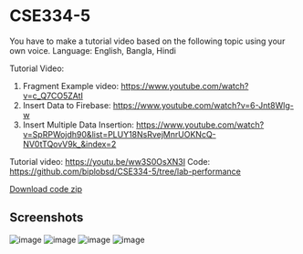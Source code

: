 # CSE334-5

You have to make a tutorial video based on the following topic using your own voice.
Language:  English, Bangla, Hindi

Tutorial Video:
1. Fragment Example video: https://www.youtube.com/watch?v=c_Q7CO5ZAtI
2. Insert Data to Firebase: https://www.youtube.com/watch?v=6-Jnt8Wlg-w
3. Insert Multiple Data Insertion: https://www.youtube.com/watch?v=SpRPWojdh90&list=PLUY18NsRvejMnrUOKNcQ-NV0tTQovV9k_&index=2


Tutorial video: https://youtu.be/ww3S0OsXN3I
Code: https://github.com/biplobsd/CSE334-5/tree/lab-performance

[Download code zip](https://github.com/biplobsd/CSE334-5/archive/refs/heads/lab-performance.zip)

## Screenshots 
![image](https://github.com/biplobsd/CSE334-5/assets/43641536/478a34f8-011a-44ef-b8e5-a10ce219f1ca)
![image](https://github.com/biplobsd/CSE334-5/assets/43641536/457d18ae-4ee2-46a3-b565-9bd05f7ff662)
![image](https://github.com/biplobsd/CSE334-5/assets/43641536/0a07a0f8-f4f2-4a78-a5d1-da2aef3ad8ff)
![image](https://github.com/biplobsd/CSE334-5/assets/43641536/906cb662-11da-412a-8d0c-192115e02522)
